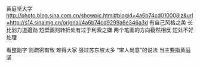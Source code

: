 黄庭坚大字
http://photo.blog.sina.com.cn/showpic.html#blogid=4a6b74cd010008iz&url=http://s14.sinaimg.cn/orignal/4a6b74cd9299a6e346a3d
有自己风格之美
长比划力道遒劲
短壁画则转折处有过于利索之嫌
两个笔画的方向截然相反
短处不好处理
 
看整副字
则疏密有致
难得大家
强过苏东坡太多
“宋人尚意”的说法
当主要指黄庭坚
